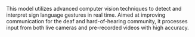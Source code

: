 This model utilizes advanced computer vision techniques to detect and interpret sign language gestures in real time. Aimed at improving communication for the deaf and hard-of-hearing community, it processes input from both live cameras and pre-recorded videos with high accuracy. 

